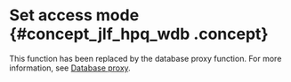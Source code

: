 # Set access mode {#concept_jlf_hpq_wdb .concept}

This function has been replaced by the database proxy function. For more information, see [Database proxy](https://www.alibabacloud.com/help/doc-detail/72253.htm).

